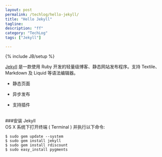 ```yaml
---
layout: post
permalink: /techlog/hello-jekyll/
title: "Hello Jekyll"
tagline: 
description: "ff"
category: "TechLog"
tags: ["Jekyll"]

---
```

{% include JB/setup %}

[Jekyll](http://jekyllrb.com) 是一款使用 Ruby 开发的轻量级博客、静态网站发布程序。支持 Textile、Markdown 及 Liquid 等语法编辑器。

 * 静态页面
 
 * 异步发布
 
 * 支持插件


<br />
###安装 Jekyll
<br />
OS X 系统下打开终端 ( Terminal ) 并执行以下命令:

	
 
	$ sudo gem update --system
	$ sudo gem install jekyll
	$ sudo gem install rdiscount
    $ sudo easy_install pygments
